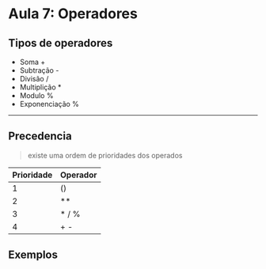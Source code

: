 # Aula 7: Operadores
## Tipos de operadores
+ Soma +
+ Subtração -
+ Divisão /
+ Multiplição *
+ Modulo %
+ Exponenciação %

---

## Precedencia
>existe uma ordem de prioridades dos operados

|Prioridade | Operador |
|-----------|----------|
| 1 | () |
| 2 | ** |
| 3 | * / % |
| 4 | + -|


## Exemplos